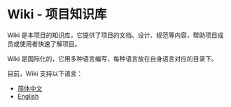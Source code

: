 # Wiki - 项目知识库

Wiki 是本项目的知识库，它提供了项目的文档、设计、规范等内容，帮助项目成员或使用者快速了解项目。

Wiki 是国际化的，它用多种语言编写，每种语言放在自身语言对应的目录下。

目前，Wiki 支持以下语言：

- [简体中文](zh-CN/README.md)
- [English](en-US/README.md)
